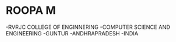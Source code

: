 
# ROOPA M

-RVRJC COLLEGE OF ENGINNERING
-COMPUTER SCIENCE AND ENGINEERING
-GUNTUR
-ANDHRAPRADESH
-INDIA
